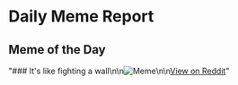# Daily Meme Report

## Meme of the Day
"### It's like fighting a wall\n\n![Meme](https://i.redd.it/s2pbweualxvf1.gif)\n\n[View on Reddit](https://redd.it/1oa6mx6)"
